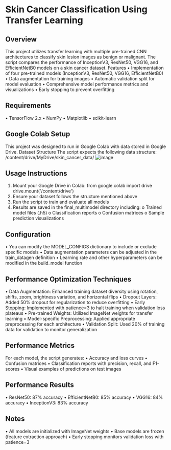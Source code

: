 # Skin Cancer Classification Using Transfer Learning
## Overview
This project utilizes transfer learning with multiple pre-trained CNN architectures to classify skin lesion images as benign or malignant. The script compares the performance of InceptionV3, ResNet50, VGG16, and EfficientNetB0 models on a skin cancer dataset.
Features
•	Implementation of four pre-trained models (InceptionV3, ResNet50, VGG16, EfficientNetB0)
•	Data augmentation for training images
•	Automatic validation split for model evaluation
•	Comprehensive model performance metrics and visualizations
•	Early stopping to prevent overfitting
## Requirements
•	TensorFlow 2.x
•	NumPy
•	Matplotlib
•	scikit-learn
## Google Colab Setup
This project was designed to run in Google Colab with data stored in Google Drive.
Dataset Structure
The script expects the following data structure:
/content/drive/MyDrive/skin_cancer_data/
![image](https://github.com/user-attachments/assets/c62b0840-eb5f-45a4-8853-227bcace2c37)
## Usage Instructions
1.	Mount your Google Drive in Colab: 
from google.colab import drive
drive.mount('/content/drive')
2.	Ensure your dataset follows the structure mentioned above
3.	Run the script to train and evaluate all models
4.	Results are saved in the final_multimodel directory including: 
o	Trained model files (.h5)
o	Classification reports
o	Confusion matrices
o	Sample prediction visualizations
## Configuration
•	You can modify the MODEL_CONFIGS dictionary to include or exclude specific models
•	Data augmentation parameters can be adjusted in the train_datagen definition
•	Learning rate and other hyperparameters can be modified in the build_model function
## Performance Optimization Techniques
•	Data Augmentation: Enhanced training dataset diversity using rotation, shifts, zoom, brightness variation, and horizontal flips
•	Dropout Layers: Added 50% dropout for regularization to reduce overfitting
•	Early Stopping: Implemented with patience=3 to halt training when validation loss plateaus
•	Pre-trained Weights: Utilized ImageNet weights for transfer learning
•	Model-specific Preprocessing: Applied appropriate preprocessing for each architecture
•	Validation Split: Used 20% of training data for validation to monitor generalization
## Performance Metrics
For each model, the script generates:
•	Accuracy and loss curves
•	Confusion matrices
•	Classification reports with precision, recall, and F1-scores
•	Visual examples of predictions on test images
## Performance Results
•	ResNet50: 87% accuracy
•	EfficientNetB0: 85% accuracy
•	VGG16: 84% accuracy
•	InceptionV3: 83% accuracy
## Notes
•	All models are initialized with ImageNet weights
•	Base models are frozen (feature extraction approach)
•	Early stopping monitors validation loss with patience=3



